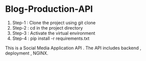 # Blog-Production-API

1. Step-1 : Clone the project using git clone
2. Step-2 : cd in the project directory
3. Step-3 : Activate the virtual environment
4. Step-4 : pip install -r requirements.txt

This is a Social Media Application API . The API includes backend , deployment , NGINX.
